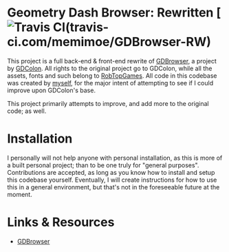 # Geometry Dash Browser: Rewritten [![Travis CI](https://travis-ci.com/memimoe/GDBrowser-RW.svg)(travis-ci.com/memimoe/GDBrowser-RW)
This project is a full back-end & front-end rewrite of [GDBrowser](https://github.com/GDColon/GDBrowser), a project by [GDColon](https://github.com/GDColon). All rights to the original project go to GDColon, while all the assets, fonts and such belong to [RobTopGames](http://robtopgames.com/). All code in this codebase was created by [myself](https://github.com/memimoe), for the major intent of attempting to see if I could improve upon GDColon's base.

This project primarily attempts to improve, and add more to the original code; as well.

# Installation
I personally will not help anyone with personal installation, as this is more of a built personal project; than to be one truly for "general purposes". Contributions are accepted, as long as you know how to install and setup this codebase yourself. Eventually, I will create instructions for how to use this in a general environment, but that's not in the foreseeable future at the moment.

# Links & Resources
- [GDBrowser](https://github.com/GDColon/GDBrowser)